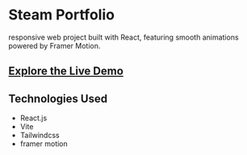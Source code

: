 # Steam Portfolio

responsive web project built with React, featuring smooth animations powered by Framer Motion.

## [Explore the Live Demo](https://mandanad.github.io/steam-portfolio/)

## Technologies Used

- React.js
- Vite
- Tailwindcss
- framer motion
